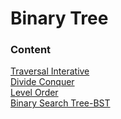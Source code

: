 # Binary Tree

### Content
[Traversal Interative](https://github.com/AuroraRW/Algorithm-Leetcode/blob/master/AlgorithmPattern/01BinaryTree/01BT-Interative.md)  
[Divide Conquer](https://github.com/AuroraRW/Algorithm-Leetcode/blob/master/AlgorithmPattern/01BinaryTree/02BT-DivideConquer.md)  
[Level Order](https://github.com/AuroraRW/Algorithm-Leetcode/blob/master/AlgorithmPattern/01BinaryTree/03BT-LevelOrder.md)  
[Binary Search Tree-BST](https://github.com/AuroraRW/Algorithm-Leetcode/blob/master/AlgorithmPattern/01BinaryTree/04BT-BST.md)  



